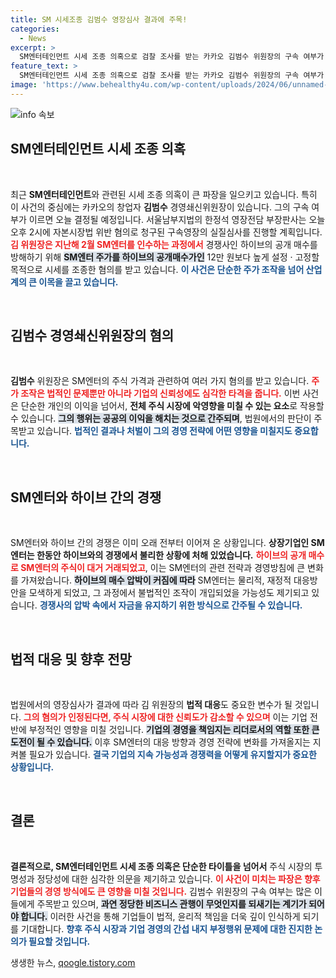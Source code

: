 ```yaml
---
title: SM 시세조종 김범수 영장심사 결과에 주목!
categories:
  - News
excerpt: >
  SM엔터테인먼트 시세 조종 의혹으로 검찰 조사를 받는 카카오 김범수 위원장의 구속 여부가 오늘 결정됩니다. 그의 운명이 주목받는 이유는!
feature_text: >
  SM엔터테인먼트 시세 조종 의혹으로 검찰 조사를 받는 카카오 김범수 위원장의 구속 여부가 오늘 결정됩니다. 그의 운명이 주목받는 이유는!
image: 'https://www.behealthy4u.com/wp-content/uploads/2024/06/unnamed-file.png'
---
```


<p><img src="https://www.behealthy4u.com/wp-content/uploads/2024/06/unnamed-file.png" alt="info 속보" /></p>

<h2 data-ke-size="size26">SM엔터테인먼트 시세 조종 의혹</h2>

<p data-ke-size="size16">&nbsp;</p>

<p data-ke-size="size16">최근 <b>SM엔터테인먼트</b>와 관련된 시세 조종 의혹이 큰 파장을 일으키고 있습니다. 특히 이 사건의 중심에는 카카오의 창업자 <b>김범수</b> 경영쇄신위원장이 있습니다. 그의 구속 여부가 이르면 오늘 결정될 예정입니다. 서울남부지법의 한정석 영장전담 부장판사는 오늘 오후 2시에 자본시장법 위반 혐의로 청구된 구속영장의 실질심사를 진행할 계획입니다. <b><span style="color: #ee2323;">김 위원장은 지난해 2월 SM엔터를 인수하는 과정에서</span></b> 경쟁사인 하이브의 공개 매수를 방해하기 위해 <b><span style="background-color: #21538527;">SM엔터 주가를 하이브의 공개매수가인</span></b> 12만 원보다 높게 설정 · 고정할 목적으로 시세를 조종한 혐의를 받고 있습니다. <b><span style="color: #1a5490;">이 사건은 단순한 주가 조작을 넘어 산업계의 큰 이목을 끌고 있습니다.</span></b></p>

<p data-ke-size="size16">&nbsp;</p>

<h2 data-ke-size="size26">김범수 경영쇄신위원장의 혐의</h2>

<p data-ke-size="size16">&nbsp;</p>

<p data-ke-size="size16"><b>김범수</b> 위원장은 SM엔터의 주식 가격과 관련하여 여러 가지 혐의를 받고 있습니다. <b><span style="color: #ee2323;">주가 조작은 법적인 문제뿐만 아니라 기업의 신뢰성에도 심각한 타격을 줍니다.</span></b> 이번 사건은 단순한 개인의 이익을 넘어서, <b>전체 주식 시장에 악영향을 미칠 수 있는 요소</b>로 작용할 수 있습니다. <b><span style="background-color: #21538527;">그의 행위는 공공의 이익을 해치는 것으로 간주되며</span></b>, 법원에서의 판단이 주목받고 있습니다. <b><span style="color: #1a5490;">법적인 결과나 처벌이 그의 경영 전략에 어떤 영향을 미칠지도 중요합니다.</span></b></p>

<p data-ke-size="size16">&nbsp;</p>

<h2 data-ke-size="size26">SM엔터와 하이브 간의 경쟁</h2>

<p data-ke-size="size16">&nbsp;</p>

<p data-ke-size="size16">SM엔터와 하이브 간의 경쟁은 이미 오래 전부터 이어져 온 상황입니다. <b>상장기업인 SM엔터는 한동안 하이브와의 경쟁에서 불리한 상황에 처해 있었습니다.</b> <b><span style="color: #ee2323;">하이브의 공개 매수로 SM엔터의 주식이 대거 거래되었고</span></b>, 이는 SM엔터의 관련 전략과 경영방침에 큰 변화를 가져왔습니다. <b><span style="background-color: #21538527;">하이브의 매수 압박이 커짐에 따라</span></b> SM엔터는 물리적, 재정적 대응방안을 모색하게 되었고, 그 과정에서 불법적인 조작이 개입되었을 가능성도 제기되고 있습니다. <b><span style="color: #1a5490;">경쟁사의 압박 속에서 자금을 유지하기 위한 방식으로 간주될 수 있습니다.</span></b></p>

<p data-ke-size="size16">&nbsp;</p>

<h2 data-ke-size="size26">법적 대응 및 향후 전망</h2>

<p data-ke-size="size16">&nbsp;</p>

<p data-ke-size="size16">법원에서의 영장심사가 결과에 따라 김 위원장의 <b>법적 대응</b>도 중요한 변수가 될 것입니다. <b><span style="color: #ee2323;">그의 혐의가 인정된다면, 주식 시장에 대한 신뢰도가 감소할 수 있으며</span></b> 이는 기업 전반에 부정적인 영향을 미칠 것입니다. <b><span style="background-color: #21538527;">기업의 경영을 책임지는 리더로서의 역할 또한 큰 도전이 될 수 있습니다.</span></b> 이후 SM엔터의 대응 방향과 경영 전략에 변화를 가져올지는 지켜볼 필요가 있습니다. <b><span style="color: #1a5490;">결국 기업의 지속 가능성과 경쟁력을 어떻게 유지할지가 중요한 상황입니다.</span></b></p>

<p data-ke-size="size16">&nbsp;</p>

<h2 data-ke-size="size26">결론</h2>

<p data-ke-size="size16">&nbsp;</p>

<p data-ke-size="size16"><b>결론적으로, SM엔터테인먼트 시세 조종 의혹은 단순한 타이틀을 넘어서</b> 주식 시장의 투명성과 정당성에 대한 심각한 의문을 제기하고 있습니다. <b><span style="color: #ee2323;">이 사건이 미치는 파장은 향후 기업들의 경영 방식에도 큰 영향을 미칠 것입니다.</span></b> 김범수 위원장의 구속 여부는 많은 이들에게 주목받고 있으며, <b><span style="background-color: #21538527;">과연 정당한 비즈니스 관행이 무엇인지를 되새기는 계기가 되어야 합니다.</span></b> 이러한 사건을 통해 기업들이 법적, 윤리적 책임을 더욱 깊이 인식하게 되기를 기대합니다. <b><span style="color: #1a5490;">향후 주식 시장과 기업 경영의 간섭 내지 부정행위 문제에 대한 진지한 논의가 필요할 것입니다.</span></b></p>
생생한 뉴스, <a href="https://qoogle.tistory.com" rel="dofollow">qoogle.tistory.com</a>


